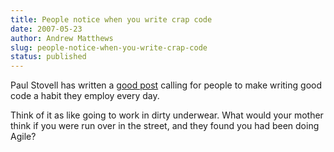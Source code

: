 ```yaml
---
title: People notice when you write crap code
date: 2007-05-23
author: Andrew Matthews
slug: people-notice-when-you-write-crap-code
status: published
---
```


Paul Stovell has written a [good post](http://www.paulstovell.net/blog/index.php/we-are-what-we-repeatedly-code/) calling for people to make writing good code a habit they employ every day.

Think of it as like going to work in dirty underwear. What would your mother think if you were run over in the street, and they found you had been doing Agile?
